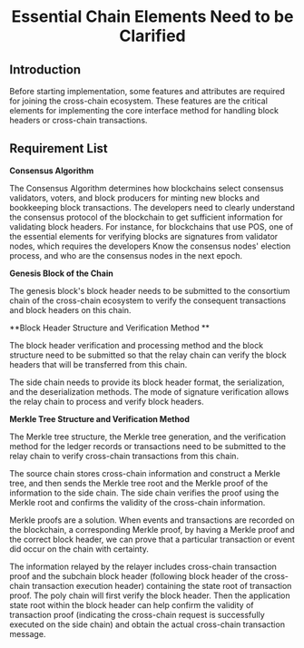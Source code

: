 <h1 align="center">Essential Chain Elements Need to be Clarified</h1>


## Introduction

Before starting implementation, some features and attributes are required for joining the cross-chain ecosystem. These features are the critical elements for implementing the core interface method for handling block headers or cross-chain transactions.

## Requirement List

**Consensus Algorithm**

The Consensus Algorithm determines how blockchains select consensus validators,  voters, and block producers for minting new blocks and bookkeeping block transactions. The developers need to clearly understand the consensus protocol of the blockchain to get sufficient information for validating block headers.
For instance, for blockchains that use POS, one of the essential elements for verifying blocks are signatures from validator nodes, which requires the developers Know the consensus nodes' election process, and who are the consensus nodes in the next epoch.

**Genesis Block of the Chain**

The genesis block's block header needs to be submitted to the consortium chain of the cross-chain ecosystem to verify the consequent transactions and block headers on this chain.

**Block Header Structure and Verification Method **

The block header verification and processing method and the block structure need to be submitted so that the relay chain can verify the block headers that will be transferred from this chain.

The side chain needs to provide its block header format, the serialization, and the deserialization methods. The mode of signature verification allows the relay chain to process and verify block headers.

**Merkle Tree Structure and Verification Method**

The Merkle tree structure, the Merkle tree generation, and the verification method for the ledger records or transactions need to be submitted to the relay chain to verify cross-chain transactions from this chain. 

The source chain stores cross-chain information and construct a Merkle tree, and then sends the Merkle tree root and the Merkle proof of the information to the side chain. The side chain verifies the proof using the Merkle root and confirms the validity of the cross-chain information.

Merkle proofs are a solution. When events and transactions are recorded on the blockchain, a corresponding Merkle proof, by having a Merkle proof and the correct block header, we can prove that a particular transaction or event did occur on the chain with certainty.

The information relayed by the relayer includes cross-chain transaction proof and the subchain block header (following block header of the cross-chain transaction execution header) containing the state root of transaction proof. The poly chain will first verify the block header. Then the application state root within the block header can help confirm the validity of transaction proof (indicating the cross-chain request is successfully executed on the side chain) and obtain the actual cross-chain transaction message. 





